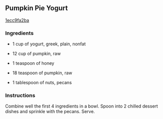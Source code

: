 ## Pumpkin Pie Yogurt

[1ecc9fa2ba](http://www.food.com/recipe/pumpkin-pie-yogurt-449573)

### Ingredients

 - 1 cup of yogurt, greek, plain, nonfat

 - 12 cup of pumpkin, raw

 - 1 teaspoon of honey

 - 18 teaspoon of pumpkin, raw

 - 1 tablespoon of nuts, pecans

### Instructions

Combine well the first 4 ingredients in a bowl. Spoon into 2 chilled dessert dishes and sprinkle with the pecans. Serve.
